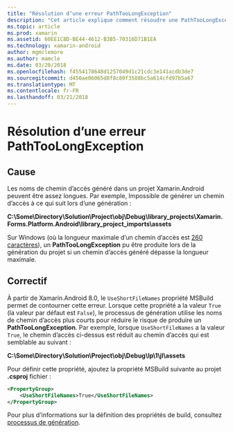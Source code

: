```yaml
---
title: "Résolution d’une erreur PathTooLongException"
description: "Cet article explique comment résoudre une PathTooLongException qui peut-être se produire lors de la génération d’une application."
ms.topic: article
ms.prod: xamarin
ms.assetid: 60EE1C8D-BE44-4612-B3B5-70316D71B1EA
ms.technology: xamarin-android
author: mgmclemore
ms.author: mamcle
ms.date: 03/20/2018
ms.openlocfilehash: f4554178648d1257049d1c21cdc3e141acdb3de7
ms.sourcegitcommit: d450ae06065d8f8c80f3588bc5a614cfd97b5a67
ms.translationtype: MT
ms.contentlocale: fr-FR
ms.lasthandoff: 03/21/2018
---
```

# <a name="how-do-i-resolve-a-pathtoolongexception-error"></a>Résolution d’une erreur PathTooLongException

## <a name="cause"></a>Cause

Les noms de chemin d’accès généré dans un projet Xamarin.Android peuvent être assez longues.
Par exemple, Impossible de générer un chemin d’accès à ce qui suit lors d’une génération :

**C:\\Some\\Directory\\Solution\\Project\\obj\\Debug\\__library_projects__\\Xamarin.Forms.Platform.Android\\library_project_imports\\assets**

Sur Windows (où la longueur maximale d’un chemin d’accès est [260 caractères](https://msdn.microsoft.com/library/windows/desktop/aa365247.aspx)), un **PathTooLongException** pu être produite lors de la génération du projet si un chemin d’accès généré dépasse la longueur maximale. 

## <a name="fix"></a>Correctif

À partir de Xamarin.Android 8.0, le `UseShortFileNames` propriété MSBuild permet de contourner cette erreur. Lorsque cette propriété a la valeur `True` (la valeur par défaut est `False`), le processus de génération utilise les noms de chemin d’accès plus courts pour réduire le risque de produire un **PathTooLongException**.
Par exemple, lorsque `UseShortFileNames` a la valeur `True`, le chemin d’accès ci-dessus est réduit au chemin d’accès qui est semblable au suivant :

**C:\\Some\\Directory\\Solution\\Project\\obj\\Debug\\lp\\1\\jl\\assets**

Pour définir cette propriété, ajoutez la propriété MSBuild suivante au projet **.csproj** fichier :

```xml
<PropertyGroup>
    <UseShortFileNames>True</UseShortFileNames>
</PropertyGroup>
```

Pour plus d’informations sur la définition des propriétés de build, consultez [processus de génération](~/android/deploy-test/building-apps/build-process.md).

